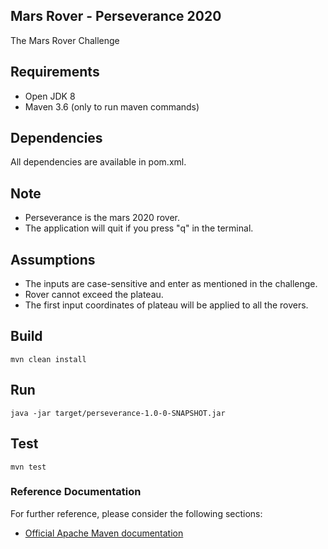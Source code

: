 ## Mars Rover - Perseverance 2020

The Mars Rover Challenge 

## Requirements
* Open JDK 8
* Maven 3.6 (only to run maven commands)

## Dependencies
All dependencies are available in pom.xml.

## Note

* Perseverance is the mars 2020 rover.
* The application will quit if you press "q" in the terminal.

## Assumptions

* The inputs are case-sensitive and enter as mentioned in the challenge.
* Rover cannot exceed the plateau.
* The first input coordinates of plateau will be applied to all the rovers.

## Build
```
mvn clean install
```

## Run
```
java -jar target/perseverance-1.0-0-SNAPSHOT.jar
```

## Test
```
mvn test
```

### Reference Documentation
For further reference, please consider the following sections:

* [Official Apache Maven documentation](https://maven.apache.org/guides/index.html)

 
